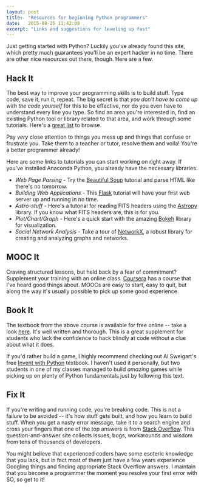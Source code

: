 ```yaml
---
layout: post
title:  "Resources for beginning Python programmers"
date:   2015-08-25 11:42:08
excerpt: "Links and suggestions for leveling up fast"
---
```


Just getting started with Python? Luckily you've already found this site, which pretty much guarantees you'll be an expert hacker in no time. There are other nice resources out there, though. Here are a few.

## Hack It

The best way to improve your programming skills is to build stuff. Type code, save it, run it, repeat. The big secret is that *you don't have to come up with the code yourself* for this to be effective, nor do you even have to understand every line you type. So find an area you're interested in, find an existing Python tool or library related to that area, and work through some tutorials. Here's a <a href="https://github.com/vinta/awesome-python">great list</a> to browse. 

Pay *very* close attention to things you mess up and things that confuse or frustrate you. Take them to a teacher or tutor, resolve them and voila! You're a better programmer already!

Here are some links to tutorials you can start working on right away. If you've installed Anaconda Python, you already have the necessary libraries.

- *Web Page Parsing* - Try the <a href="http://www.crummy.com/software/BeautifulSoup/bs4/doc/">Beautiful Soup</a> tutorial and parse HTML like there's no tomorrow.
- *Building Web Applications* - This <a href="http://flask.pocoo.org/docs/0.10/quickstart/#a-minimal-application">Flask</a> tutorial will have your first web server up and running in no time.
- *Astro-stuff* - Here's a tutorial for reading FITS headers using the <a href="http://www.astropy.org/astropy-tutorials/FITS-header.html">Astropy</a> library. If you know what FITS headers are, this is for you.
- *Plot/Chart/Graph* - Here's a quick start with the amazing <a href="http://bokeh.pydata.org/en/latest/docs/quickstart.html#getting-started">Bokeh</a> library for visualization.
- *Social Network Analysis* - Take a tour of <a href="http://networkx.github.io/documentation/latest/tutorial/tutorial.html">NetworkX</a>, a robust library for creating and analyzing graphs and networks.

## MOOC It

Craving structured lessons, but held back by a fear of commitment? Supplement your training with an online class. <a href="https://www.coursera.org/course/pythonlearn">Coursera</a> has a course that I've heard good things about. MOOCs are easy to start, easy to quit, but along the way it's usually possible to pick up some good experience.

## Book It

The textbook from the above course is available for free online -- take a look <a href="http://www.pythonlearn.com/html-270/">here</a>. It's well written and thorough. This is a great supplement for students who lack the confidence to hack blindly at code without a clue about what it does.

If you'd rather build a game, I highly recommend checking out Al Sweigart's free <a href="http://inventwithpython.com/chapters/">Invent with Python</a> textbook. I haven't used it personally, but two students in one of my classes managed to build <em>amazing</em> games while picking up on plenty of Python fundamentals just by following this text.

## Fix It

If you're writing and running code, you're breaking code. This is not a failure to be avoided -- it's how stuff gets built, and how you learn to build stuff. When you get a nasty error message, take it to a search engine and cross your fingers that one of the top answers is from <a href="http://stackoverflow.com/">Stack Overflow</a>. This question-and-answer site collects issues, bugs, workarounds and wisdom from tens of thousands of developers. 

You might believe that experienced coders have some esoteric knowledge that you lack, but in fact most of them just have a few years experience Googling things and finding appropriate Stack Overflow answers. I maintain that you become a programmer the moment you resolve your first error with SO, so get to it!

